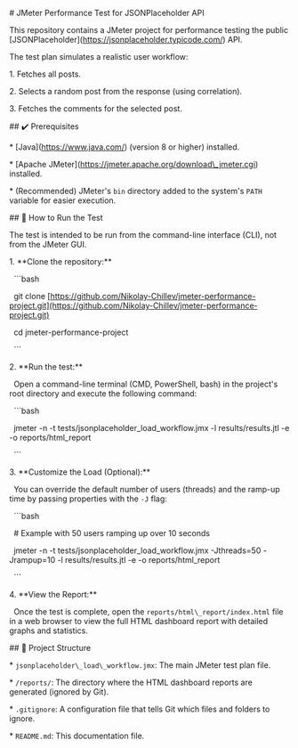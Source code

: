\# JMeter Performance Test for JSONPlaceholder API



This repository contains a JMeter project for performance testing the public \[JSONPlaceholder](https://jsonplaceholder.typicode.com/) API.



The test plan simulates a realistic user workflow:

1\.  Fetches all posts.

2\.  Selects a random post from the response (using correlation).

3\.  Fetches the comments for the selected post.



\## ✔️ Prerequisites



\* \[Java](https://www.java.com/) (version 8 or higher) installed.

\* \[Apache JMeter](https://jmeter.apache.org/download\_jmeter.cgi) installed.

\* (Recommended) JMeter's `bin` directory added to the system's `PATH` variable for easier execution.



\## 🚀 How to Run the Test



The test is intended to be run from the command-line interface (CLI), not from the JMeter GUI.



1\.  \*\*Clone the repository:\*\*

&nbsp;   ```bash

&nbsp;   git clone \[https://github.com/Nikolay-Chillev/jmeter-performance-project.git](https://github.com/Nikolay-Chillev/jmeter-performance-project.git)

&nbsp;   cd jmeter-performance-project

&nbsp;   ```



2\.  \*\*Run the test:\*\*

&nbsp;   Open a command-line terminal (CMD, PowerShell, bash) in the project's root directory and execute the following command:

&nbsp;   ```bash

&nbsp;   jmeter -n -t tests/jsonplaceholder\_load\_workflow.jmx -l results/results.jtl -e -o reports/html\_report

&nbsp;   ```



3\.  \*\*Customize the Load (Optional):\*\*

&nbsp;   You can override the default number of users (threads) and the ramp-up time by passing properties with the `-J` flag:

&nbsp;   ```bash

&nbsp;   # Example with 50 users ramping up over 10 seconds

&nbsp;   jmeter -n -t tests/jsonplaceholder\_load\_workflow.jmx -Jthreads=50 -Jrampup=10 -l results/results.jtl -e -o reports/html\_report

&nbsp;   ```



4\.  \*\*View the Report:\*\*

&nbsp;   Once the test is complete, open the `reports/html\_report/index.html` file in a web browser to view the full HTML dashboard report with detailed graphs and statistics.



\## 📂 Project Structure



\* `jsonplaceholder\_load\_workflow.jmx`: The main JMeter test plan file.

\* `/reports/`: The directory where the HTML dashboard reports are generated (ignored by Git).

\* `.gitignore`: A configuration file that tells Git which files and folders to ignore.

\* `README.md`: This documentation file.

